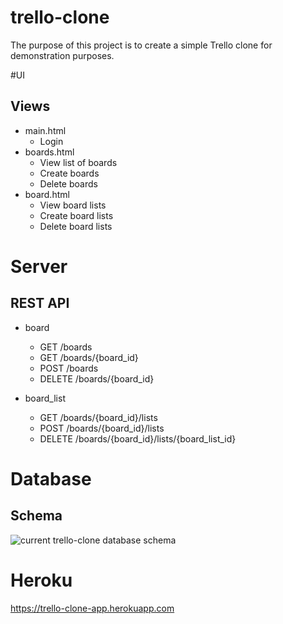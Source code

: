 # trello-clone

The purpose of this project is to create a simple Trello clone for demonstration purposes.

#UI

## Views

* main.html
    * Login
* boards.html
    * View list of boards
    * Create boards
    * Delete boards
* board.html
    * View board lists
    * Create board lists
    * Delete board lists

# Server

## REST API

* board
    * GET /boards
    * GET /boards/{board_id}
    * POST /boards
    * DELETE /boards/{board_id}

* board_list
    * GET /boards/{board_id}/lists
    * POST /boards/{board_id}/lists   
    * DELETE /boards/{board_id}/lists/{board_list_id}

# Database

## Schema 
![current trello-clone database schema](http://i.imgur.com/gRFAUiz.png)

# Heroku
https://trello-clone-app.herokuapp.com